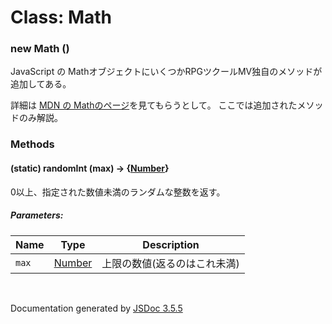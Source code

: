 # Class: Math

### new Math ()
JavaScript の MathオブジェクトにいくつかRPGツクールMV独自のメソッドが追加してある。

詳細は [MDN の Mathのページ](https://developer.mozilla.org/ja/docs/Web/JavaScript/Reference/Global_Objects/Math)を見てもらうとして。
ここでは追加されたメソッドのみ解説。


### Methods

#### (static) randomInt (max) → {[Number](Number.md)}
0以上、指定された数値未満のランダムな整数を返す。

##### Parameters:

| Name | Type | Description |
| --- | --- | --- |
| `max` | [Number](Number.md) | 上限の数値(返るのはこれ未満) |

 <br>

  Documentation generated by [JSDoc 3.5.5](https://github.com/jsdoc3/jsdoc)
